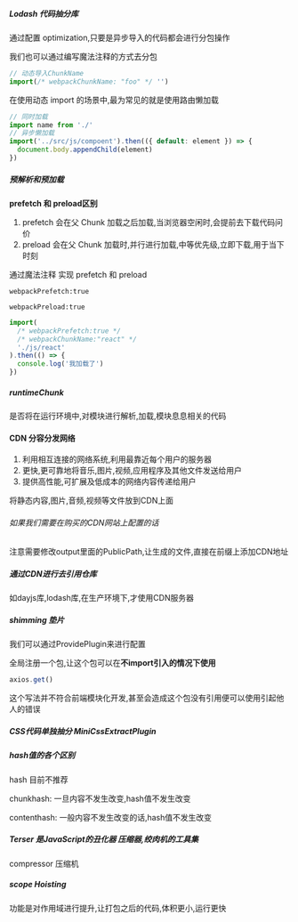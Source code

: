 ##### Lodash 代码抽分库

通过配置 optimization,只要是异步导入的代码都会进行分包操作

我们也可以通过编写魔法注释的方式去分包

```js
// 动态导入ChunkName
import(/* webpackChunkName: "foo" */ '')
```

在使用动态 import 的场景中,最为常见的就是使用路由懒加载

```js
// 同时加载
import name from './'
// 异步懒加载
import('../src/js/compoent').then(({ default: element }) => {
  document.body.appendChild(element)
})
```

##### 预解析和预加载

**prefetch 和 preload区别**

1. prefetch 会在父 Chunk 加载之后加载,当浏览器空闲时,会提前去下载代码问价
2. preload 会在父 Chunk 加载时,并行进行加载,中等优先级,立即下载,用于当下时刻

通过魔法注释 实现 prefetch 和 preload

`webpackPrefetch:true`

`webpackPreload:true`

```js
import(
  /* webpackPrefetch:true */
  /* webpackChunkName:"react" */
  './js/react'
).then(() => {
  console.log('我加载了')
})
```

##### runtimeChunk

是否将在运行环境中,对模块进行解析,加载,模块息息相关的代码

#### CDN 分容分发网络

1. 利用相互连接的网络系统,利用最靠近每个用户的服务器
2. 更快,更可靠地将音乐,图片,视频,应用程序及其他文件发送给用户
3. 提供高性能,可扩展及低成本的网络内容传递给用户

将静态内容,图片,音频,视频等文件放到CDN上面

###### 如果我们需要在购买的CDN网站上配置的话

注意需要修改output里面的PublicPath,让生成的文件,直接在前缀上添加CDN地址

##### 通过CDN进行去引用仓库

如dayjs库,lodash库,在生产环境下,才使用CDN服务器

##### shimming 垫片

我们可以通过ProvidePlugin来进行配置

全局注册一个包,让这个包可以在**不import引入的情况下使用**

```js
axios.get()
```

这个写法并不符合前端模块化开发,甚至会造成这个包没有引用便可以使用引起他人的错误

##### CSS代码单独抽分 MiniCssExtractPlugin 

##### hash值的各个区别

hash  目前不推荐

chunkhash:  一旦内容不发生改变,hash值不发生改变

contenthash: 一般内容不发生改变的话,hash值不发生改变

##### Terser 是JavaScript的丑化器 压缩器,绞肉机的工具集 

compressor 压缩机

##### scope Hoisting

功能是对作用域进行提升,让打包之后的代码,体积更小,运行更快
